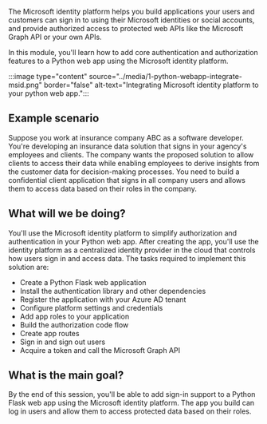 The Microsoft identity platform helps you build applications your users and customers can sign in to using their Microsoft identities or social accounts, and provide authorized access to protected web APIs like the Microsoft Graph API or your own APIs.

In this module, you'll learn how to add core authentication and authorization features to a Python web app using the Microsoft identity platform.

:::image type="content" source="../media/1-python-webapp-integrate-msid.png" border="false" alt-text="Integrating Microsoft identity platform to your python web app.":::

## Example scenario

Suppose you work at insurance company ABC as a software developer. You're developing an insurance data solution that signs in your agency's employees and clients. The company wants the proposed solution to allow clients to access their data while enabling employees to derive insights from the customer data for decision-making processes. You need to build a confidential client application that signs in all company users and allows them to access data based on their roles in the company. 

## What will we be doing?

You'll use the Microsoft identity platform to simplify authorization and authentication in your Python web app. After creating the app, you'll use the identity platform as a centralized identity provider in the cloud that controls how users sign in and access data. The tasks required to implement this solution are:

- Create a Python Flask web application
- Install the authentication library and other dependencies
- Register the application with your Azure AD tenant
- Configure platform settings and credentials
- Add app roles to your application
- Build the authorization code flow
- Create app routes
- Sign in and sign out users
- Acquire a token and call the Microsoft Graph API

## What is the main goal?

By the end of this session, you'll be able to add sign-in support to a Python Flask web app using the Microsoft identity platform. The app you build can log in users and allow them to access protected data based on their roles. 